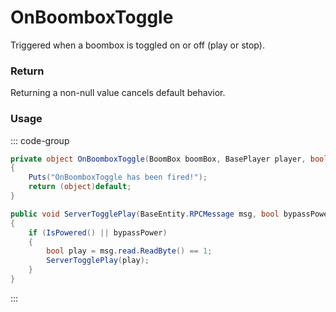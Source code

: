 # OnBoomboxToggle
<Badge type="info" text="Radio"/><Badge type="danger" text="Carbon Compatible"/><Badge type="warning" text="Oxide Compatible"/>
Triggered when a boombox is toggled on or off (play or stop).

### Return
Returning a non-null value cancels default behavior.

### Usage
::: code-group
```csharp [Example]
private object OnBoomboxToggle(BoomBox boomBox, BasePlayer player, bool local0)
{
	Puts("OnBoomboxToggle has been fired!");
	return (object)default;
}
```
```csharp [Source — Assembly-CSharp @ BoomBox]
public void ServerTogglePlay(BaseEntity.RPCMessage msg, bool bypassPower = false)
{
	if (IsPowered() || bypassPower)
	{
		bool play = msg.read.ReadByte() == 1;
		ServerTogglePlay(play);
	}
}

```
:::
